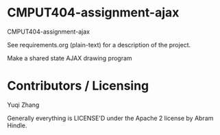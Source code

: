 CMPUT404-assignment-ajax
==============================

CMPUT404-assignment-ajax

See requirements.org (plain-text) for a description of the project.

Make a shared state AJAX drawing program

Contributors / Licensing
========================

Yuqi Zhang

Generally everything is LICENSE'D under the Apache 2 license by Abram Hindle.
